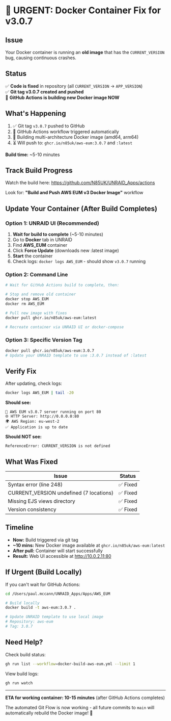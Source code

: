 # 🚨 URGENT: Docker Container Fix for v3.0.7

## Issue

Your Docker container is running an **old image** that has the `CURRENT_VERSION` bug, causing continuous crashes.

## Status

✅ **Code is fixed** in repository (all `CURRENT_VERSION` → `APP_VERSION`)  
✅ **Git tag v3.0.7 created and pushed**  
🔄 **GitHub Actions is building new Docker image NOW**

## What's Happening

1. ✅ Git tag `v3.0.7` pushed to GitHub
2. 🔄 GitHub Actions workflow triggered automatically
3. 🔄 Building multi-architecture Docker image (amd64, arm64)
4. ⏳ Will push to: `ghcr.io/n85uk/aws-eum:3.0.7` and `:latest`

**Build time:** ~5-10 minutes

## Track Build Progress

Watch the build here:
<https://github.com/N85UK/UNRAID_Apps/actions>

Look for: **"Build and Push AWS EUM v3 Docker Image"** workflow

## Update Your Container (After Build Completes)

### Option 1: UNRAID UI (Recommended)

1. **Wait for build to complete** (~5-10 minutes)
2. Go to **Docker** tab in UNRAID
3. Find **AWS_EUM** container
4. Click **Force Update** (downloads new :latest image)
5. **Start** the container
6. Check logs: `docker logs AWS_EUM` - should show `v3.0.7` running

### Option 2: Command Line

```bash
# Wait for GitHub Actions build to complete, then:

# Stop and remove old container
docker stop AWS_EUM
docker rm AWS_EUM

# Pull new image with fixes
docker pull ghcr.io/n85uk/aws-eum:latest

# Recreate container via UNRAID UI or docker-compose
```

### Option 3: Specific Version Tag

```bash
docker pull ghcr.io/n85uk/aws-eum:3.0.7
# Update your UNRAID template to use :3.0.7 instead of :latest
```

## Verify Fix

After updating, check logs:

```bash
docker logs AWS_EUM | tail -20
```

**Should see:**

```
🚀 AWS EUM v3.0.7 server running on port 80
🌐 HTTP Server: http://0.0.0.0:80
🌍 AWS Region: eu-west-2
✅ Application is up to date
```

**Should NOT see:**

```
ReferenceError: CURRENT_VERSION is not defined
```

## What Was Fixed

| Issue | Status |
|-------|--------|
| Syntax error (line 248) | ✅ Fixed |
| CURRENT_VERSION undefined (7 locations) | ✅ Fixed |
| Missing EJS views directory | ✅ Fixed |
| Version consistency | ✅ Fixed |

## Timeline

- **Now:** Build triggered via git tag
- **~10 mins:** New Docker image available at `ghcr.io/n85uk/aws-eum:latest`
- **After pull:** Container will start successfully
- **Result:** Web UI accessible at <http://10.0.2.11:80>

## If Urgent (Build Locally)

If you can't wait for GitHub Actions:

```bash
cd /Users/paul.mccann/UNRAID_Apps/Apps/AWS_EUM

# Build locally
docker build -t aws-eum:3.0.7 .

# Update UNRAID template to use local image
# Repository: aws-eum
# Tag: 3.0.7
```

## Need Help?

Check build status:

```bash
gh run list --workflow=docker-build-aws-eum.yml --limit 1
```

View build logs:

```bash
gh run watch
```

---

**ETA for working container: 10-15 minutes** (after GitHub Actions completes)

The automated Git Flow is now working - all future commits to `main` will automatically rebuild the Docker image! 🚀
